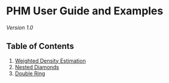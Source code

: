 # PHM User Guide and Examples

*Version 1.0*

## Table of Contents

1. [Weighted Density Estimation](weighted_density_estimation.md)
2. [Nested Diamonds](nested_diamonds.md)
3. [Double Ring](double_ring.md)
